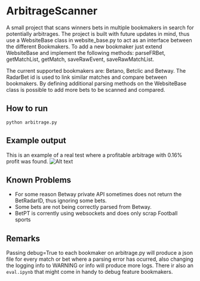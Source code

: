 # ArbitrageScanner

A small project that scans winners bets in multiple bookmakers in search for potentially arbitrages.
The project is built with future updates in mind, thus use a WebsiteBase class in website_base.py to act as an interface between the different Bookmakers.
To add a new bookmaker just extend WebsiteBase and implement the following methods: parseFRBet, getMatchList, getMatch, saveRawEvent, saveRawMatchList.

The current supported bookmakers are: Betano, Betclic and Betway.
The RadarBet id is used to link similar matches and compare between bookmakers.
By defining additional parsing methods on the WebsiteBase class is possible to add more bets to be scanned and compared.

## How to run
``` python arbitrage.py ```

## Example output
This is an example of a real test where a profitable arbitrage with 0.16% profit was found.
![Alt text](img/output.png "Title")

## Known Problems
- For some reason Betway private API sometimes does not return the BetRadarID, thus ignoring some bets.
- Some bets are not being correctly parsed from Betway.
- BetPT is corrently using websockets and does only scrap Football sports


## Remarks
Passing debug=True to each bookmaker on arbitrage.py will produce a json file for every match or bet where a parsing error has ocurred, also changing the logging info to WARNING or info will produce more logs.
There ir also an ``` eval.ipynb ``` that might come in handy to debug feature bookmakers.